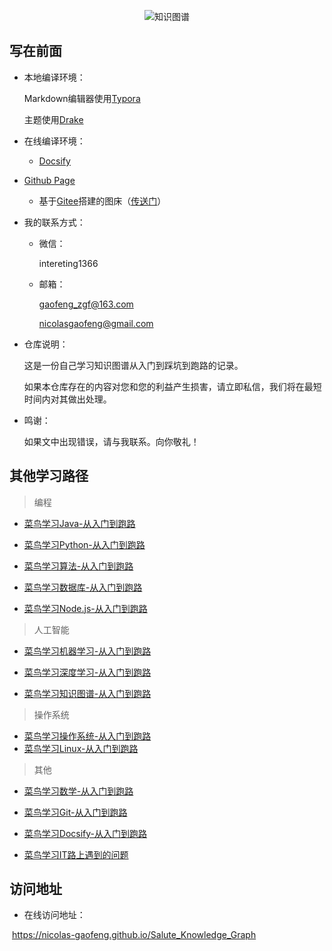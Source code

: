 <div align=center>

  ![知识图谱](https://gitee.com/zgf1366/pic_store/raw/master/img/20210108021032.jpg)     

</div>                     


## 写在前面


- 本地编译环境：

  Markdown编辑器使用[Typora](https://typora.io/)

  主题使用[Drake](https://theme.typora.io/theme/Drake/)

  

- 在线编译环境：

   - [Docsify](https://docsify.js.org/#/)
- [Github Page](https://pages.github.com/)
   - 基于[Gitee](https://gitee.com/)搭建的图床（[传送门](https://nicolas-gaofeng.github.io/Salute_Docsify/#/pic/pic)）

   

- 我的联系方式：

   - 微信：

     intereting1366

   - 邮箱：

     gaofeng_zgf@163.com

     nicolasgaofeng@gmail.com

   

- 仓库说明：

   这是一份自己学习知识图谱从入门到踩坑到跑路的记录。

   如果本仓库存在的内容对您和您的利益产生损害，请立即私信，我们将在最短时间内对其做出处理。

   

- 鸣谢：

  如果文中出现错误，请与我联系。向你敬礼！

## 其他学习路径

> 编程

- [菜鸟学习Java-从入门到跑路](https://github.com/Nicolas-gaofeng/Salute_Java)

- [菜鸟学习Python-从入门到跑路](https://github.com/Nicolas-gaofeng/Salute_Python)

- [菜鸟学习算法-从入门到跑路](https://github.com/Nicolas-gaofeng/Salute_Algorithm)

- [菜鸟学习数据库-从入门到跑路](https://github.com/Nicolas-gaofeng/Salute_Database)

- [菜鸟学习Node.js-从入门到跑路](https://github.com/Nicolas-gaofeng/Salute_Nodejs)

  

> 人工智能

- [菜鸟学习机器学习-从入门到跑路](https://github.com/Nicolas-gaofeng/Salute_Machine_Learning)

- [菜鸟学习深度学习-从入门到跑路](https://github.com/Nicolas-gaofeng/Salute_Deep_Learning)

- [菜鸟学习知识图谱-从入门到跑路](https://github.com/Nicolas-gaofeng/Salute_Knowledge_Graph)



> 操作系统

- [菜鸟学习操作系统-从入门到跑路](https://github.com/Nicolas-gaofeng/Salute_Operating_System)
- [菜鸟学习Linux-从入门到跑路](https://github.com/Nicolas-gaofeng/Salute_Linux)



> 其他

- [菜鸟学习数学-从入门到跑路](https://github.com/Nicolas-gaofeng/Salute_Math)
- [菜鸟学习Git-从入门到跑路](https://github.com/Nicolas-gaofeng/Salute_Git)
- [菜鸟学习Docsify-从入门到跑路](https://github.com/Nicolas-gaofeng/Salute_Docsify)

- [菜鸟学习IT路上遇到的问题](https://github.com/Nicolas-gaofeng/Salute_Problem)

## 访问地址

-  在线访问地址：

​	https://nicolas-gaofeng.github.io/Salute_Knowledge_Graph

